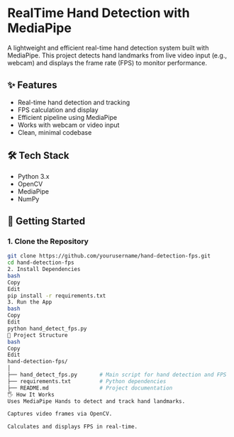 # RealTime Hand Detection with MediaPipe

A lightweight and efficient real-time hand detection system built with MediaPipe. This project detects hand landmarks from live video input (e.g., webcam) and displays the frame rate (FPS) to monitor performance.

## ✨ Features

- Real-time hand detection and tracking
- FPS calculation and display
- Efficient pipeline using MediaPipe
- Works with webcam or video input
- Clean, minimal codebase

## 🛠️ Tech Stack

- Python 3.x
- OpenCV
- MediaPipe
- NumPy

## 🚀 Getting Started

### 1. Clone the Repository

```bash
git clone https://github.com/yourusername/hand-detection-fps.git
cd hand-detection-fps
2. Install Dependencies
bash
Copy
Edit
pip install -r requirements.txt
3. Run the App
bash
Copy
Edit
python hand_detect_fps.py
📁 Project Structure
bash
Copy
Edit
hand-detection-fps/
│
├── hand_detect_fps.py       # Main script for hand detection and FPS
├── requirements.txt         # Python dependencies
├── README.md                # Project documentation
🖐️ How It Works
Uses MediaPipe Hands to detect and track hand landmarks.

Captures video frames via OpenCV.

Calculates and displays FPS in real-time.
